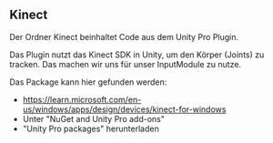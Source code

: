 ## Kinect

Der Ordner Kinect beinhaltet Code aus dem Unity Pro Plugin.

Das Plugin nutzt das Kinect SDK in Unity, um den Körper (Joints) zu tracken. Das machen wir uns für unser InputModule zu nutze.

Das Package kann hier gefunden werden:
 - https://learn.microsoft.com/en-us/windows/apps/design/devices/kinect-for-windows
 - Unter "NuGet and Unity Pro add-ons"
 - "Unity Pro packages" herunterladen